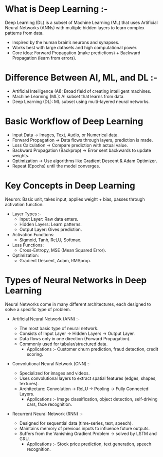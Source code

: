 # What is Deep Learning :-
Deep Learning (DL) is a subset of Machine Learning (ML) that uses Artificial Neural Networks (ANNs) with multiple hidden layers to learn complex patterns from data.

- Inspired by the human brain’s neurons and synapses.
- Works best with large datasets and high computational power.
- Core idea: Forward Propagation (make predictions) + Backward Propagation (learn from errors).

# Difference Between AI, ML, and DL :-

- Artificial Intelligence (AI): Broad field of creating intelligent machines.
- Machine Learning (ML): AI subset that learns from data.
- Deep Learning (DL): ML subset using multi-layered neural networks.

# Basic Workflow of Deep Learning

- Input Data → Images, Text, Audio, or Numerical data.
- Forward Propagation → Data flows through layers, prediction is made.
- Loss Calculation → Compare prediction with actual value.
- Backward Propagation (Backprop) → Error sent backwards to update weights.
- Optimization → Use algorithms like Gradient Descent & Adam Optimizer.
- Repeat (Epochs) until the model converges.

# Key Concepts in Deep Learning
Neuron: Basic unit, takes input, applies weight + bias, passes through activation function.

- Layer Types :-
  - Input Layer: Raw data enters.
  - Hidden Layers: Learn patterns.
  - Output Layer: Gives prediction.
- Activation Functions:
  - Sigmoid, Tanh, ReLU, Softmax.
- Loss Functions:
  - Cross-Entropy, MSE (Mean Squared Error).
- Optimization:
  - Gradient Descent, Adam, RMSprop.

# Types of Neural Networks in Deep Learning

Neural Networks come in many different architectures, each designed to solve a specific type of problem.

- Artificial Neural Network (ANN) :-
  - The most basic type of neural network.
  - Consists of Input Layer → Hidden Layers → Output Layer.
  - Data flows only in one direction (Forward Propagation).
  - Commonly used for tabular/structured data.
    - Applications :-  Customer churn prediction, fraud detection, credit scoring.

- Convolutional Neural Network (CNN) :-
  - Specialized for images and videos.
  - Uses convolutional layers to extract spatial features (edges, shapes, textures).
  - Architecture: Convolution → ReLU → Pooling → Fully Connected Layers.
    -  Applications :- Image classification, object detection, self-driving cars, face recognition.
   
- Recurrent Neural Network (RNN) :-
  - Designed for sequential data (time-series, text, speech).
  - Maintains memory of previous inputs to influence future outputs.
  - Suffers from the Vanishing Gradient Problem → solved by LSTM and GRU.
    -  Applications :- Stock price prediction, text generation, speech recognition.
